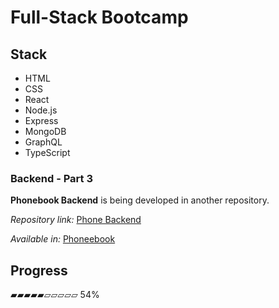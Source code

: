 # Full-Stack Bootcamp

## Stack

* HTML
* CSS
* React
* Node.js
* Express
* MongoDB
* GraphQL
* TypeScript

### Backend - Part 3

**Phonebook Backend** is being developed in another repository.

*Repository link:* [Phone Backend](https://github.com/valentttino/phonebook_backend)

*Available in:* [Phoneebook](https://phonebook-backend-y73h.onrender.com)

## Progress

▰▰▰▰▰▱▱▱▱▱ 54%
